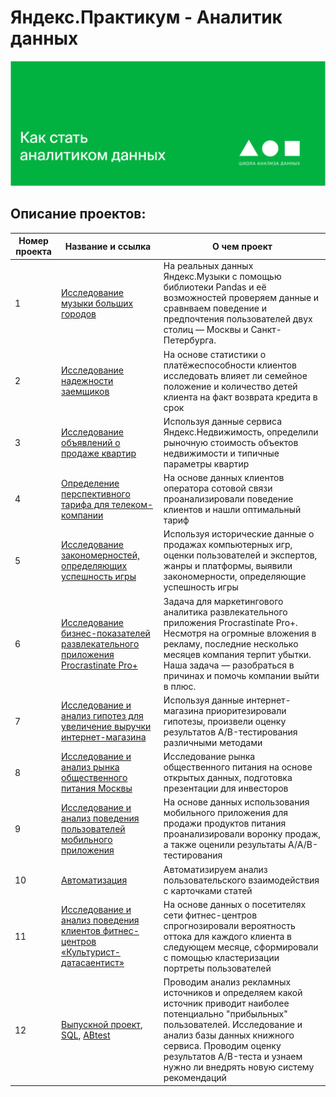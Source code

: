 # Яндекс.Практикум - Аналитик данных
![Screenshot](1638158298350.png)
## Описание проектов:
| Номер проекта | Название и ссылка | О чем проект                                                     |
|---------------|-------------------|------------------------------------------------------------------|
|1              |[Исследование музыки больших городов](https://github.com/XannomD/Yandex-Practicum/blob/main/01.%D0%9C%D1%83%D0%B7%D1%8B%D0%BA%D0%B0%20%D0%B1%D0%BE%D0%BB%D1%8C%D1%88%D0%B8%D1%85%20%D0%B3%D0%BE%D1%80%D0%BE%D0%B4%D0%BE%D0%B2/big%20city%20music.ipynb)|На реальных данных Яндекс.Музыки c помощью библиотеки Pandas и её возможностей проверяем данные и сравнваем поведение и предпочтения пользователей двух столиц — Москвы и Санкт-Петербурга.|
|2              |[Исследование надежности заемщиков](https://github.com/XannomD/Yandex-Practicum/blob/main/2.%D0%98%D1%81%D1%81%D0%BB%D0%B5%D0%B4%D0%BE%D0%B2%D0%B0%D0%BD%D0%B8%D0%B5%20%D0%BD%D0%B0%D0%B4%D1%91%D0%B6%D0%BD%D0%BE%D1%81%D1%82%D0%B8%20%D0%B7%D0%B0%D1%91%D0%BC%D1%89%D0%B8%D0%BA%D0%BE%D0%B2/Issledovaniye%20nadezhnosti%20zayemshchikov.ipynb)|На основе статистики о платёжеспособности клиентов исследовать влияет ли семейное положение и количество детей клиента на факт возврата кредита в срок|
|3              |[Исследование объявлений о продаже квартир](https://github.com/XannomD/Yandex-Practicum/blob/main/03.%D0%98%D1%81%D1%81%D0%BB%D0%B5%D0%B4%D0%BE%D0%B2%D0%B0%D0%BD%D0%B8%D0%B5%20%D0%BE%D0%B1%D1%8A%D1%8F%D0%B2%D0%BB%D0%B5%D0%BD%D0%B8%D0%B9%20%D0%BE%20%D0%BF%D1%80%D0%BE%D0%B4%D0%B0%D0%B6%D0%B5%20%D0%BA%D0%B2%D0%B0%D1%80%D1%82%D0%B8%D1%80/Issledovaniye_obyavleniy_o_prodazhe_kvartir.ipynb)| Используя данные сервиса Яндекс.Недвижимость, определили рыночную стоимость объектов недвижимости и типичные параметры квартир|
|4              |[Определение перспективного тарифа для телеком-компании](https://github.com/XannomD/Yandex-Practicum/blob/main/4.%D0%9E%D0%BF%D1%80%D0%B5%D0%B4%D0%B5%D0%BB%D0%B5%D0%BD%D0%B8%D0%B5%20%D0%BF%D0%B5%D1%80%D1%81%D0%BF%D0%B5%D0%BA%D1%82%D0%B8%D0%B2%D0%BD%D0%BE%D0%B3%D0%BE%20%D1%82%D0%B0%D1%80%D0%B8%D1%84%D0%B0%20%D0%B4%D0%BB%D1%8F%20%D1%82%D0%B5%D0%BB%D0%B5%D0%BA%D0%BE%D0%BC-%D0%BA%D0%BE%D0%BC%D0%BF%D0%B0%D0%BD%D0%B8%D0%B8/Issledovaniye%20o%20opredelenii%20perspektivnogo%20tarifa%20dlya%20telekom-kompanii.ipynb)|На основе данных клиентов оператора сотовой связи проанализировали поведение клиентов и нашли оптимальный тариф|
|5              |[Исследование закономерностей, определяющих успешность игры](https://github.com/XannomD/Yandex-Practicum/blob/main/5.%D0%98%D1%81%D1%81%D0%BB%D0%B5%D0%B4%D0%BE%D0%B2%D0%B0%D0%BD%D0%B8%D0%B5%20%D0%B7%D0%B0%D0%BA%D0%BE%D0%BD%D0%BE%D0%BC%D0%B5%D1%80%D0%BD%D0%BE%D1%81%D1%82%D0%B5%D0%B9%2C%20%D0%BE%D0%BF%D1%80%D0%B5%D0%B4%D0%B5%D0%BB%D1%8F%D1%8E%D1%89%D0%B8%D1%85%20%D1%83%D1%81%D0%BF%D0%B5%D1%88%D0%BD%D0%BE%D1%81%D1%82%D1%8C%20%D0%B8%D0%B3%D1%80%D1%8B/Issledovaniye%20zakonomernostey.%20opredelyayushchikh%20uspeshnost%20igry.ipynb)|Используя исторические данные о продажах компьютерных игр, оценки пользователей и экспертов, жанры и платформы, выявили закономерности, определяющие успешность игры|
|6              |[Исследование бизнес-показателей развлекательного приложения Procrastinate Pro+](https://github.com/XannomD/Yandex-Practicum/blob/main/6.%D0%98%D1%81%D1%81%D0%BB%D0%B5%D0%B4%D0%BE%D0%B2%D0%B0%D0%BD%D0%B8%D0%B5%20%D0%B1%D0%B8%D0%B7%D0%BD%D0%B5%D1%81-%D0%BF%D0%BE%D0%BA%D0%B0%D0%B7%D0%B0%D1%82%D0%B5%D0%BB%D0%B5%D0%B9%20%D1%80%D0%B0%D0%B7%D0%B2%D0%BB%D0%B5%D0%BA%D0%B0%D1%82%D0%B5%D0%BB%D1%8C%D0%BD%D0%BE%D0%B3%D0%BE%20%D0%BF%D1%80%D0%B8%D0%BB%D0%BE%D0%B6%D0%B5%D0%BD%D0%B8%D1%8F%20Procrastinate%20Pro%2B/Issledovaniye%20biznes-pokazateley%20razvlekatelnogo%20prilozheniya%20Procrastinate%20Pro%2B.ipynb)|Задача для маркетингового аналитика развлекательного приложения Procrastinate Pro+. Несмотря на огромные вложения в рекламу, последние несколько месяцев компания терпит убытки. Наша задача — разобраться в причинах и помочь компании выйти в плюс.|
|7              |[Исследование и анализ гипотез для увеличение выручки интернет-магазина](https://github.com/XannomD/Yandex-Practicum/blob/main/7.%D0%98%D1%81%D1%81%D0%BB%D0%B5%D0%B4%D0%BE%D0%B2%D0%B0%D0%BD%D0%B8%D0%B5%20%D0%B8%20%D0%B0%D0%BD%D0%B0%D0%BB%D0%B8%D0%B7%20%D0%B3%D0%B8%D0%BF%D0%BE%D1%82%D0%B5%D0%B7%20%D0%B4%D0%BB%D1%8F%20%D1%83%D0%B2%D0%B5%D0%BB%D0%B8%D1%87%D0%B5%D0%BD%D0%B8%D0%B5%20%D0%B2%D1%8B%D1%80%D1%83%D1%87%D0%BA%D0%B8%20%D0%B8%D0%BD%D1%82%D0%B5%D1%80%D0%BD%D0%B5%D1%82-%D0%BC%D0%B0%D0%B3%D0%B0%D0%B7%D0%B8%D0%BD%D0%B0/Issledovaniye%20i%20analiz%20gipotez%20dlya%20uvelicheniye%20vyruchki%20internet-magazina.ipynb)|Используя данные интернет-магазина приоритезировали гипотезы, произвели оценку результатов A/B-тестирования различными методами|
|8              |[Исследование и анализ рынка общественного питания Москвы](https://github.com/XannomD/Yandex-Practicum/blob/main/8.%D0%98%D1%81%D1%81%D0%BB%D0%B5%D0%B4%D0%BE%D0%B2%D0%B0%D0%BD%D0%B8%D0%B5%20%D0%B8%20%D0%B0%D0%BD%D0%B0%D0%BB%D0%B8%D0%B7%20%D1%80%D1%8B%D0%BD%D0%BA%D0%B0%20%D0%BE%D0%B1%D1%89%D0%B5%D1%81%D1%82%D0%B2%D0%B5%D0%BD%D0%BD%D0%BE%D0%B3%D0%BE%20%D0%BF%D0%B8%D1%82%D0%B0%D0%BD%D0%B8%D1%8F%20%D0%9C%D0%BE%D1%81%D0%BA%D0%B2%D1%8B/Issledovaniye%20i%20analiz%20rynka%20obshchestvennogo%20pitaniya%20Moskvy.ipynb)|Исследование рынка общественного питания на основе открытых данных, подготовка презентации для инвесторов|
|9              |[Исследование и анализ поведения пользователей мобильного приложения](https://github.com/XannomD/Yandex-Practicum/blob/main/9.%D0%98%D1%81%D1%81%D0%BB%D0%B5%D0%B4%D0%BE%D0%B2%D0%B0%D0%BD%D0%B8%D0%B5%20%D0%B8%20%D0%B0%D0%BD%D0%B0%D0%BB%D0%B8%D0%B7%20%D0%BF%D0%BE%D0%B2%D0%B5%D0%B4%D0%B5%D0%BD%D0%B8%D1%8F%20%D0%BF%D0%BE%D0%BB%D1%8C%D0%B7%D0%BE%D0%B2%D0%B0%D1%82%D0%B5%D0%BB%D0%B5%D0%B9%20%D0%BC%D0%BE%D0%B1%D0%B8%D0%BB%D1%8C%D0%BD%D0%BE%D0%B3%D0%BE%20%D0%BF%D1%80%D0%B8%D0%BB%D0%BE%D0%B6%D0%B5%D0%BD%D0%B8%D1%8F/Issledovaniye%20i%20analiz%20povedeniya%20polzovateley%20mobilnogo%20prilozheniya.ipynb) |На основе данных использования мобильного приложения для продажи продуктов питания проанализировали воронку продаж, а также оценили результаты A/A/B-тестирования |
|10             |[Автоматизация](https://github.com/XannomD/Yandex-Practicum/blob/main/10.%D0%90%D0%B2%D1%82%D0%BE%D0%BC%D0%B0%D1%82%D0%B8%D0%B7%D0%B0%D1%86%D0%B8%D1%8F/Avtomatizatsiya.ipynb)|Автоматизируем анализ пользовательского взаимодействия с карточками статей|
|11             |[Исследование и анализ поведения клиентов фитнес-центров «Культурист-датасаентист»](https://github.com/XannomD/Yandex-Practicum/blob/main/11.%D0%98%D1%81%D1%81%D0%BB%D0%B5%D0%B4%D0%BE%D0%B2%D0%B0%D0%BD%D0%B8%D0%B5%20%D0%B8%20%D0%B0%D0%BD%D0%B0%D0%BB%D0%B8%D0%B7%20%D0%BF%D0%BE%D0%B2%D0%B5%D0%B4%D0%B5%D0%BD%D0%B8%D1%8F%20%D0%BA%D0%BB%D0%B8%D0%B5%D0%BD%D1%82%D0%BE%D0%B2%20%D1%84%D0%B8%D1%82%D0%BD%D0%B5%D1%81-%D1%86%D0%B5%D0%BD%D1%82%D1%80%D0%BE%D0%B2%20%C2%AB%D0%9A%D1%83%D0%BB%D1%8C%D1%82%D1%83%D1%80%D0%B8%D1%81%D1%82-%D0%B4%D0%B0%D1%82%D0%B0%D1%81%D0%B0%D0%B5%D0%BD%D1%82%D0%B8%D1%81%D1%82%C2%BB/Issledovaniye%20i%20analiz%20povedeniya%20kliyentov%20fitnes-tsentrov%20%C2%ABKulturist-datasayentist%C2%BB.ipynb)|На основе данных о посетителях сети фитнес-центров спрогнозировали вероятность оттока для каждого клиента в следующем месяце, сформировали с помощью кластеризации портреты пользователей|
|12             |[Выпускной проект](https://github.com/XannomD/Yandex-Practicum/blob/main/12.%20%D0%92%D1%8B%D0%BF%D1%83%D1%81%D0%BA%D0%BD%D0%BE%D0%B9%20%D0%BF%D1%80%D0%BE%D0%B5%D0%BA%D1%82/SQL.ipynb), [SQL](https://github.com/XannomD/Yandex-Practicum/blob/main/12.%20%D0%92%D1%8B%D0%BF%D1%83%D1%81%D0%BA%D0%BD%D0%BE%D0%B9%20%D0%BF%D1%80%D0%BE%D0%B5%D0%BA%D1%82/SQL.ipynb), [ABtest](https://github.com/XannomD/Yandex-Practicum/blob/main/12.%20%D0%92%D1%8B%D0%BF%D1%83%D1%81%D0%BA%D0%BD%D0%BE%D0%B9%20%D0%BF%D1%80%D0%BE%D0%B5%D0%BA%D1%82/A%20D%20test.ipynb) |Проводим анализ рекламных источников и определяем какой источник приводит наиболее потенциально "прибыльных" пользователей. Исследование и анализ базы данных книжного сервиса. Проводим оценку результатов A/B-теста и узнаем нужно ли внедрять новую систему рекомендаций|
